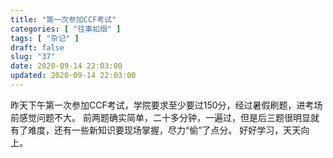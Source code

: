 ```yaml
---
title: "第一次参加CCF考试"
categories: [ "往事如烟" ]
tags: [ "杂记" ]
draft: false
slug: "37"
date: 2020-09-14 22:03:00
updated: 2020-09-14 22:03:00
---
```


昨天下午第一次参加CCF考试，学院要求至少要过150分，经过暑假刷题，进考场前感觉问题不大。
前两题确实简单，二十多分钟，一遍过，但是后三题很明显就有了难度，还有一些新知识要现场掌握，尽力“偷”了点分。
好好学习，天天向上。